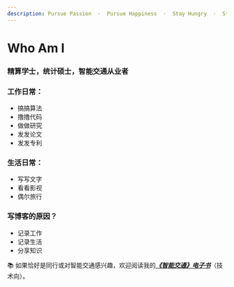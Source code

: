 ```yaml
---
description: Pursue Passion  ·  Pursue Happiness  ·  Stay Hungry  ·  Stay Foolish
---
```


# Who Am I

### 精算学士，统计硕士，智能交通从业者

### 工作日常：

* 搞搞算法
* 撸撸代码
* 做做研究
* 发发论文
* 发发专利

### 生活日常：

* 写写文字
* 看看影视
* 偶尔旅行

### 写博客的原因？

* 记录工作
* 记录生活
* 分享知识

📚 如果恰好是同行或对智能交通感兴趣，欢迎阅读我的[_**《智能交通》电子书**_](https://its.xinzhi-wang.com/)（技术向）。



###

